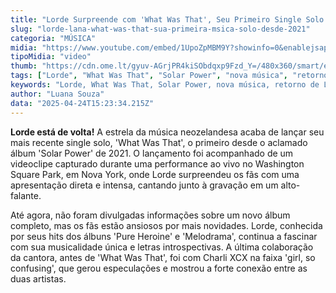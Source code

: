 ```yaml
---
title: "Lorde Surpreende com 'What Was That', Seu Primeiro Single Solo em Dois Anos"
slug: "lorde-lana-what-was-that-sua-primeira-msica-solo-desde-2021"
categoria: "MÚSICA"
midia: "https://www.youtube.com/embed/1UpoZpMBM9Y?showinfo=0&enablejsapi=1"
tipoMidia: "video"
thumb: "https://cdn.ome.lt/gyuv-AGrjPR4kiSObdqxp9Fzd_Y=/480x360/smart/extras/conteudos/omelete_THUMB_-_2025-04-24T111659.869.png"
tags: ["Lorde", "What Was That", "Solar Power", "nova música", "retorno de Lorde", "música pop"]
keywords: "Lorde, What Was That, Solar Power, nova música, retorno de Lorde, música pop"
author: "Luana Souza"
data: "2025-04-24T15:23:34.215Z"
---
```


**Lorde está de volta!** A estrela da música neozelandesa acaba de lançar seu mais recente single solo, 'What Was That', o primeiro desde o aclamado álbum 'Solar Power' de 2021. O lançamento foi acompanhado de um videoclipe capturado durante uma performance ao vivo no Washington Square Park, em Nova York, onde Lorde surpreendeu os fãs com uma apresentação direta e intensa, cantando junto à gravação em um alto-falante.

Até agora, não foram divulgadas informações sobre um novo álbum completo, mas os fãs estão ansiosos por mais novidades. Lorde, conhecida por seus hits dos álbuns 'Pure Heroine' e 'Melodrama', continua a fascinar com sua musicalidade única e letras introspectivas. A última colaboração da cantora, antes de 'What Was That', foi com Charli XCX na faixa 'girl, so confusing', que gerou especulações e mostrou a forte conexão entre as duas artistas.